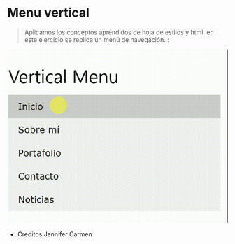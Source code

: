 # Menu vertical
> Aplicamos los conceptos aprendidos de hoja de estilos y html, en este ejercicio se replica un menú de navegación. :

![menu](assets/img/menu.gif)
* Creditos:Jennifer Carmen

